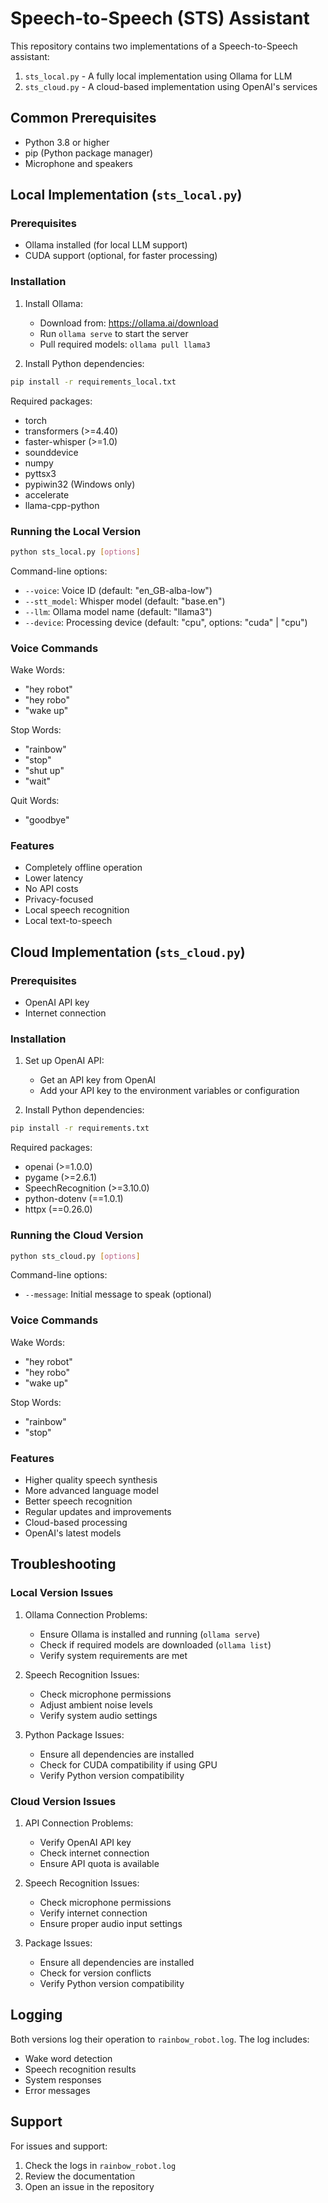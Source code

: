 # Speech-to-Speech (STS) Assistant

This repository contains two implementations of a Speech-to-Speech assistant:

1. `sts_local.py` - A fully local implementation using Ollama for LLM
2. `sts_cloud.py` - A cloud-based implementation using OpenAI's services

## Common Prerequisites
- Python 3.8 or higher
- pip (Python package manager)
- Microphone and speakers

## Local Implementation (`sts_local.py`)

### Prerequisites
- Ollama installed (for local LLM support)
- CUDA support (optional, for faster processing)

### Installation

1. Install Ollama:
   - Download from: https://ollama.ai/download
   - Run `ollama serve` to start the server
   - Pull required models: `ollama pull llama3`

2. Install Python dependencies:
```bash
pip install -r requirements_local.txt
```

Required packages:
- torch
- transformers (>=4.40)
- faster-whisper (>=1.0)
- sounddevice
- numpy
- pyttsx3
- pypiwin32 (Windows only)
- accelerate
- llama-cpp-python

### Running the Local Version

```bash
python sts_local.py [options]
```

Command-line options:
- `--voice`: Voice ID (default: "en_GB-alba-low")
- `--stt_model`: Whisper model (default: "base.en")
- `--llm`: Ollama model name (default: "llama3")
- `--device`: Processing device (default: "cpu", options: "cuda" | "cpu")

### Voice Commands
Wake Words:
- "hey robot"
- "hey robo"
- "wake up"

Stop Words:
- "rainbow"
- "stop"
- "shut up"
- "wait"

Quit Words:
- "goodbye"

### Features
- Completely offline operation
- Lower latency
- No API costs
- Privacy-focused
- Local speech recognition
- Local text-to-speech

## Cloud Implementation (`sts_cloud.py`)

### Prerequisites
- OpenAI API key
- Internet connection

### Installation

1. Set up OpenAI API:
   - Get an API key from OpenAI
   - Add your API key to the environment variables or configuration

2. Install Python dependencies:
```bash
pip install -r requirements.txt
```

Required packages:
- openai (>=1.0.0)
- pygame (>=2.6.1)
- SpeechRecognition (>=3.10.0)
- python-dotenv (==1.0.1)
- httpx (==0.26.0)

### Running the Cloud Version

```bash
python sts_cloud.py [options]
```

Command-line options:
- `--message`: Initial message to speak (optional)

### Voice Commands
Wake Words:
- "hey robot"
- "hey robo"
- "wake up"

Stop Words:
- "rainbow"
- "stop"

### Features
- Higher quality speech synthesis
- More advanced language model
- Better speech recognition
- Regular updates and improvements
- Cloud-based processing
- OpenAI's latest models

## Troubleshooting

### Local Version Issues
1. Ollama Connection Problems:
   - Ensure Ollama is installed and running (`ollama serve`)
   - Check if required models are downloaded (`ollama list`)
   - Verify system requirements are met

2. Speech Recognition Issues:
   - Check microphone permissions
   - Adjust ambient noise levels
   - Verify system audio settings

3. Python Package Issues:
   - Ensure all dependencies are installed
   - Check for CUDA compatibility if using GPU
   - Verify Python version compatibility

### Cloud Version Issues
1. API Connection Problems:
   - Verify OpenAI API key
   - Check internet connection
   - Ensure API quota is available

2. Speech Recognition Issues:
   - Check microphone permissions
   - Verify internet connection
   - Ensure proper audio input settings

3. Package Issues:
   - Ensure all dependencies are installed
   - Check for version conflicts
   - Verify Python version compatibility

## Logging

Both versions log their operation to `rainbow_robot.log`. The log includes:
- Wake word detection
- Speech recognition results
- System responses
- Error messages

## Support

For issues and support:
1. Check the logs in `rainbow_robot.log`
2. Review the documentation
3. Open an issue in the repository
